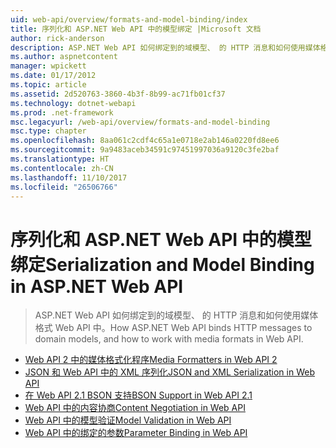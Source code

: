 ```yaml
---
uid: web-api/overview/formats-and-model-binding/index
title: 序列化和 ASP.NET Web API 中的模型绑定 |Microsoft 文档
author: rick-anderson
description: ASP.NET Web API 如何绑定到的域模型、 的 HTTP 消息和如何使用媒体格式 Web API 中。
ms.author: aspnetcontent
manager: wpickett
ms.date: 01/17/2012
ms.topic: article
ms.assetid: 2d520763-3860-4b3f-8b99-ac71fb01cf37
ms.technology: dotnet-webapi
ms.prod: .net-framework
msc.legacyurl: /web-api/overview/formats-and-model-binding
msc.type: chapter
ms.openlocfilehash: 8aa061c2cdf4c65a1e0718e2ab146a0220fd8ee6
ms.sourcegitcommit: 9a9483aceb34591c97451997036a9120c3fe2baf
ms.translationtype: HT
ms.contentlocale: zh-CN
ms.lasthandoff: 11/10/2017
ms.locfileid: "26506766"
---
```

<a name="serialization-and-model-binding-in-aspnet-web-api"></a><span data-ttu-id="f73ef-103">序列化和 ASP.NET Web API 中的模型绑定</span><span class="sxs-lookup"><span data-stu-id="f73ef-103">Serialization and Model Binding in ASP.NET Web API</span></span>
====================
> <span data-ttu-id="f73ef-104">ASP.NET Web API 如何绑定到的域模型、 的 HTTP 消息和如何使用媒体格式 Web API 中。</span><span class="sxs-lookup"><span data-stu-id="f73ef-104">How ASP.NET Web API binds HTTP messages to domain models, and how to work with media formats in Web API.</span></span>


- [<span data-ttu-id="f73ef-105">Web API 2 中的媒体格式化程序</span><span class="sxs-lookup"><span data-stu-id="f73ef-105">Media Formatters in Web API 2</span></span>](media-formatters.md)
- [<span data-ttu-id="f73ef-106">JSON 和 Web API 中的 XML 序列化</span><span class="sxs-lookup"><span data-stu-id="f73ef-106">JSON and XML Serialization in Web API</span></span>](json-and-xml-serialization.md)
- [<span data-ttu-id="f73ef-107">在 Web API 2.1 BSON 支持</span><span class="sxs-lookup"><span data-stu-id="f73ef-107">BSON Support in Web API 2.1</span></span>](bson-support-in-web-api-21.md)
- [<span data-ttu-id="f73ef-108">Web API 中的内容协商</span><span class="sxs-lookup"><span data-stu-id="f73ef-108">Content Negotiation in Web API</span></span>](content-negotiation.md)
- [<span data-ttu-id="f73ef-109">Web API 中的模型验证</span><span class="sxs-lookup"><span data-stu-id="f73ef-109">Model Validation in Web API</span></span>](model-validation-in-aspnet-web-api.md)
- [<span data-ttu-id="f73ef-110">Web API 中的绑定的参数</span><span class="sxs-lookup"><span data-stu-id="f73ef-110">Parameter Binding in Web API</span></span>](parameter-binding-in-aspnet-web-api.md)
